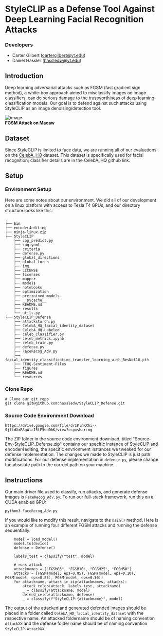 # StyleCLIP as a Defense Tool Against Deep Learning Facial Recognition Attacks

### Developers
* Carter Gilbert (cartergilbert@vt.edu)
* Daniel Hassler (hassledw@vt.edu)


## Introduction
Deep learning adversarial attacks such as FGSM (fast gradient sign method), a white-box approach aimed to misclassify images on image classifiers, can do serious damage to the trustworthiness of deep learning classification models. Our goal is to defend against such attacks using StyleCLIP as an image denoising/detection tool. 

![image](https://github.com/hassledw/StyleCLIP_Defense/assets/72363518/dbee92af-5e26-4ab0-8a87-e52c8892a6fd)\
**FGSM Attack on Macaw**

## Dataset
Since StyleCLIP is limited to face data, we are running all of our evaluations on the [CelebA_HQ](https://github.com/ndb796/CelebA-HQ-Face-Identity-and-Attributes-Recognition-PyTorch) dataset. This dataset is specifically used for facial recognition; classifier details are in the CelebA_HQ github link.

## Setup

### Environment Setup
Here are some notes about our environment. We did all of our development on a linux platform with access to Tesla T4 GPUs, and our directory structure looks like this:
```
.
├── bin
├── encoder4editing
├── ninja-linux.zip
├── StyleCLIP
    ├── cog_predict.py
    ├── cog.yaml
    ├── criteria
    ├── defense.py
    ├── global_directions
    ├── global_torch
    ├── img
    ├── LICENSE
    ├── licenses
    ├── mapper
    ├── models
    ├── notebooks
    ├── optimization
    ├── pretrained_models
    ├── __pycache__
    ├── README.md
    ├── results
    └── utils.py
├── StyleCLIP_Defense
    ├── attackstorch.py
    ├── CelebA_HQ_facial_identity_dataset
    ├── CelebA_HQ-Labeled
    ├── celeb_classifier.py
    ├── celeb_metrics.ipynb
    ├── celeb_train.py
    ├── defense.py
    ├── FaceRecog_Adv.py
    ├── facial_identity_classification_transfer_learning_with_ResNet18.pth
    ├── FFHQ-Sentiment-Files
    ├── figures
    ├── README.md
    └── resources
```
### Clone Repo
```
# Clone our git repo
git clone git@github.com:hassledw/StyleCLIP_Defense.git
```

### Source Code Environment Download
```
https://drive.google.com/file/d/1PlnKXhi--SjtLdXxR8gWlaI5tF5qpDhK/view?usp=sharing
```
The ZIP folder in the source code environment download, titled "Source-Env-StyleCLIP_Defense.zip" contains our specific instance of StyleCLIP and encoder4editing, the specific envrionment instances we tweaked for our defense implementation. The changes we made to StyleCLIP is just path modifications. For our defense implementation in `defense.py`, please change the absolute path to the correct path on your machine.

## Instructions
Our main driver file used to classify, run attacks, and generate defense images is `FaceRecog_Adv.py`. To run our full-stack framework, run this on a CUDA enabled GPU:
```
python3 FaceRecog_Adv.py
```
If you would like to modify this result, navigate to the `main()` method. Here is an example of running four different FGSM attacks and running the defense sequentially:
```
    model = load_model()
    model.to(device)
    defense = Defense()

    labels_test = classify("test", model)

    # runs attack
    attacknames = ["FGSM05", "FGSM10", "FGSM25", "FGSM50"]
    attacks = [FGSM(model, eps=0.05), FGSM(model, eps=0.10), FGSM(model, eps=0.25), FGSM(model, eps=0.50)]
    for attackname, attack in zip(attacknames, attacks):
        attack_celeb(attack, labels_test, attackname)
        _ = classify(attackname, model)
        defend_celeb(attackname, defense)
        _ = classify(f"StyleCLIP-{attackname}", model)
```
The output of the attacked and generated defended images should be placed in a folder called `CelebA_HQ_facial_identity_dataset` with the respective name. An attacked foldername should be of naming convention `AttackXX` and the defense folder name should be of naming convention `StyleCLIP-AttackXX`.
